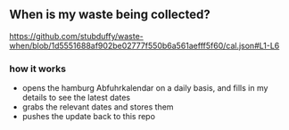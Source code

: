## When is my waste being collected?
  https://github.com/stubduffy/waste-when/blob/1d5551688af902be02777f550b6a561aefff5f60/cal.json#L1-L6
  
  ### how it works
  - opens the hamburg Abfuhrkalendar on a daily basis, and fills in my details to see the latest dates
  - grabs the relevant dates and stores them
  - pushes the update back to this repo
  
